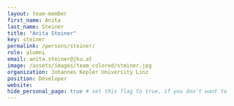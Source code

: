 ```yaml
---
layout: team-member
first_name: Anita
last_name: Steiner
title: "Anita Steiner"
key: steiner
permalink: /persons/steiner/
role: alumni
email: anita.steiner@jku.at
image: /assets/images/team_colored/steiner.jpg
organization: Johannes Kepler University Linz
position: Developer
website:
hide_personal_page: true # set this flag to true, if you don't want to link a personal page
---
```

